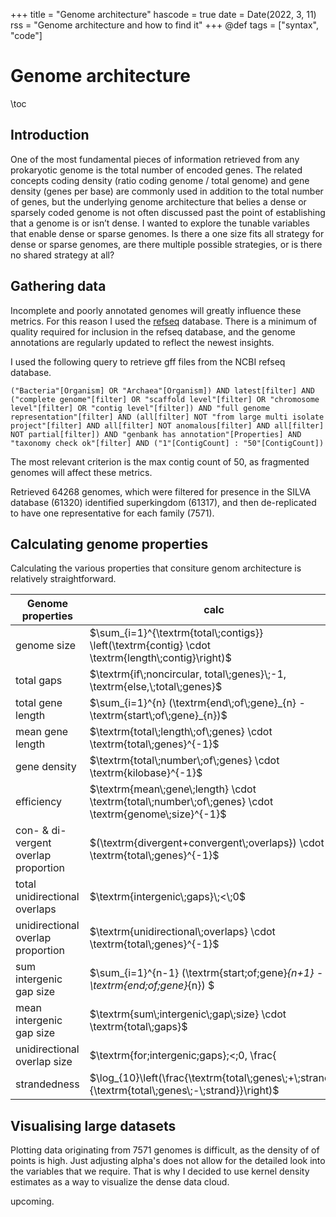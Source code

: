 +++
title = "Genome architecture"
hascode = true
date = Date(2022, 3, 11)
rss = "Genome architecture and how to find it"
+++
@def tags = ["syntax", "code"]

# Genome architecture

\toc

## Introduction

One of the most fundamental pieces of information retrieved from any prokaryotic genome is the total number of encoded genes. The related concepts coding density (ratio coding genome / total genome) and gene density (genes per base) are commonly used in addition to the total number of genes, but the underlying genome architecture that belies a dense or sparsely coded genome is not often discussed past the point of establishing that a genome is or isn’t dense. I wanted to explore the tunable variables that enable dense or sparse genomes. Is there a one size fits all strategy for dense or sparse genomes, are there multiple possible strategies, or is there no shared strategy at all?

## Gathering data

Incomplete and poorly annotated genomes will greatly influence these metrics. For this reason I used the [refseq](https://www.ncbi.nlm.nih.gov/books/NBK50679/#RefSeqFAQ.what_is_a_reference_sequence_r) database. There is a minimum of quality required for inclusion in the refseq database, and the genome annotations are regularly updated to reflect the newest insights.  

I used the following query to retrieve gff files from the NCBI refseq database. 

```
("Bacteria"[Organism] OR "Archaea"[Organism]) AND latest[filter] AND ("complete genome"[filter] OR "scaffold level"[filter] OR "chromosome level"[filter] OR "contig level"[filter]) AND "full genome representation"[filter] AND (all[filter] NOT "from large multi isolate project"[filter] AND all[filter] NOT anomalous[filter] AND all[filter] NOT partial[filter]) AND "genbank has annotation"[Properties] AND "taxonomy check ok"[filter] AND ("1"[ContigCount] : "50"[ContigCount])
```

The most relevant criterion is the max contig count of 50, as fragmented genomes will affect these metrics. 

Retrieved 64268 genomes, which were filtered for presence in the SILVA database (61320) identified superkingdom (61317), and then de-replicated to have one representative for each family (7571).

## Calculating genome properties

Calculating the various properties that consiture genom architecture is relatively straightforward. 

| Genome properties | calc      |
|-------------------|-----------|
| genome size       | $\sum_{i=1}^{\textrm{total\;contigs}} \left(\textrm{contig} \cdot \textrm{length\;contig}\right)$ |
| total gaps        | $\textrm{if\;noncircular, total\;genes}\;-1, \textrm{else,\;total\;genes}$ |
| total gene length | $\sum_{i=1}^{n} (\textrm{end\;of\;gene}_{n} - \textrm{start\;of\;gene}_{n})$ |
| mean gene length  | $\textrm{total\;length\;of\;genes} \cdot \textrm{total\;genes}^{-1}$ |
| gene density      | $\textrm{total\;number\;of\;genes} \cdot \textrm{kilobase}^{-1}$ |
| efficiency        | $\textrm{mean\;gene\;length} \cdot \textrm{total\;number\;of\;genes} \cdot \textrm{genome\;size}^{-1}$ |
| con- & di-vergent overlap proportion   | $(\textrm{divergent+convergent\;overlaps}) \cdot \textrm{total\;genes}^{-1}$ |
| total unidirectional overlaps          | $\textrm{intergenic\;gaps}\;<\;0$ |
| unidirectional overlap proportion      | $\textrm{unidirectional\;overlaps} \cdot \textrm{total\;genes}^{-1}$ |
| sum intergenic gap size                | $\sum_{i=1}^{n-1} (\textrm{start\;of\;gene}_{n+1} - \textrm{end\;of\;gene}_{n}) $ |
| mean intergenic gap size               | $\textrm{sum\;intergenic\;gap\;size} \cdot \textrm{total\;gaps}$ |
| unidirectional overlap size            | $\textrm{for\;intergenic\;gaps}\;<\;0, \frac{|\textrm{mean\;gap\;size}|}{\textrm{total\;gaps}}$ |
| strandedness      | $\log_{10}\left(\frac{\textrm{total\;genes\;+\;strand}}{\textrm{total\;genes\;-\;strand}}\right)$ |

## Visualising large datasets

Plotting data originating from 7571 genomes is difficult, as the density of of points is high. Just adjusting alpha's does not allow for the detailed look into the variables that we require. That is why I decided to use kernel density estimates as a way to visualize the dense data cloud. 

upcoming.


